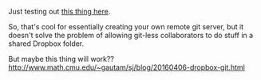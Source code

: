 Just testing out [this thing here](https://github.com/anishathalye/git-remote-dropbox).

So, that's cool for essentially creating your own remote git server, but it doesn't solve the problem of allowing git-less collaborators to do stuff in a shared Dropbox folder.

But maybe this thing will work?? <http://www.math.cmu.edu/~gautam/sj/blog/20160406-dropbox-git.html>
